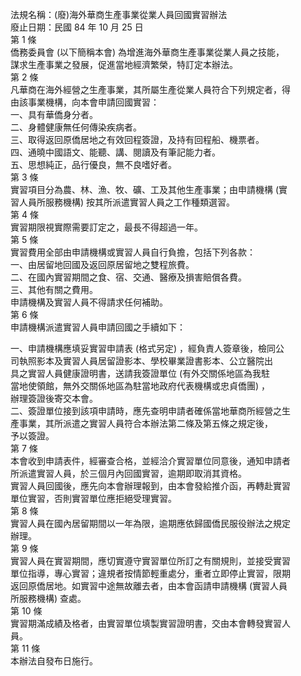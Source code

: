 法規名稱：(廢)海外華商生產事業從業人員回國實習辦法  
廢止日期：民國 84 年 10 月 25 日  
第 1 條  
僑務委員會 (以下簡稱本會) 為增進海外華商生產事業從業人員之技能，  
謀求生產事業之發展，促進當地經濟繁榮，特訂定本辦法。  
第 2 條  
凡華商在海外經營之生產事業，其所屬生產從業人員符合下列規定者，得  
由該事業機構，向本會申請回國實習：  
一、具有華僑身分者。  
二、身體健康無任何傳染疾病者。  
三、取得返回原僑居地之有效回程簽證，及持有回程船、機票者。  
四、通曉中國語文、能聽、講、閱讀及有筆記能力者。  
五、思想純正，品行優良，無不良嗜好者。  
第 3 條  
實習項目分為農、林、漁、牧、礦、工及其他生產事業；由申請機構 (實  
習人員所服務機構) 按其所派遣實習人員之工作種類選習。  
第 4 條  
實習期限視實際需要訂定之，最長不得超過一年。  
第 5 條  
實習費用全部由申請機構或實習人員自行負擔，包括下列各款：  
一、由居留地回國及返回原居留地之雙程旅費。  
二、在國內實習期間之食、宿、交通、醫療及損害賠償各費。  
三、其他有關之費用。  
申請機構及實習人員不得請求任何補助。  
第 6 條  
申請機構派遣實習人員申請回國之手續如下：  


一、申請機構應填妥實習申請表 (格式另定) ，經負責人簽章後，檢同公  
司執照影本及實習人員居留證影本、學校畢業證書影本、公立醫院出  
具之實習人員健康證明書，送請我簽證單位 (有外交關係地區為我駐  
當地使領館，無外交關係地區為駐當地政府代表機構或忠貞僑團) ，  
辦理簽證後寄交本會。  
二、簽證單位接到該項申請時，應先查明申請者確係當地華商所經營之生  
產事業，其所派遣之實習人員符合本辦法第二條及第五條之規定後，  
予以簽證。  
第 7 條  
本會收到申請表件，經審查合格，並經洽介實習單位同意後，通知申請者  
所派遣實習人員，於三個月內回國實習，逾期即取消其資格。  
實習人員回國後，應先向本會辦理報到，由本會發給推介函，再轉赴實習  
單位實習，否則實習單位應拒絕受理實習。  
第 8 條  
實習人員在國內居留期間以一年為限，逾期應依歸國僑民服役辦法之規定  
辦理。  
第 9 條  
實習人員在實習期間，應切實遵守實習單位所訂之有關規則，並接受實習  
單位指導，專心實習；違規者按情節輕重處分，重者立即停止實習，限期  
返回原僑居地。如實習中途無故離去者，由本會函請申請機構 (實習人員  
所服務機構) 查處。  
第 10 條  
實習期滿成績及格者，由實習單位填製實習證明書，交由本會轉發實習人  
員。  
第 11 條  
本辦法自發布日施行。  


